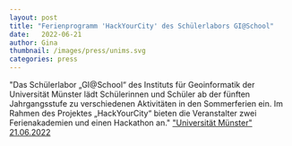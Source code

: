 ```yaml
---
layout: post
title: "Ferienprogramm 'HackYourCity' des Schülerlabors GI@School"
date:   2022-06-21
author: Gina
thumbnail: /images/press/unims.svg
categories: press
---
```

"Das Schülerlabor „GI@School“ des Instituts für Geoinformatik der Universität Münster lädt Schülerinnen und Schüler ab der fünften Jahrgangsstufe zu verschiedenen Aktivitäten in den Sommerferien ein. Im Rahmen des Projektes „HackYourCity“ bieten die Veranstalter zwei Ferienakademien und einen Hackathon an."
<a href="https://www.uni-muenster.de/news/view.php?cmdid=12656" target="_blank">"Universität Münster" 21.06.2022</a>
